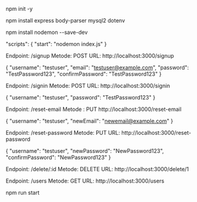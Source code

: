 <!-- install untuk inisialisasi project node js -->
npm init -y

<!-- install dependensi -->
npm install express body-parser mysql2 dotenv

<!-- install alat pengembangan -->
npm install nodemon --save-dev

<!-- pastikan terdapat nodemon di package.json -->
"scripts": {
  "start": "nodemon index.js"
}

<!-- cara testing di postman -->
Endpoint: /signup
Metode: POST
URL: http://localhost:3000/signup

{
  "username": "testuser",
  "email": "testuser@example.com",
  "password": "TestPassword123",
  "confirmPassword": "TestPassword123"
}

Endpoint: /signin
Metode: POST
URL: http://localhost:3000/signin

{
  "username": "testuser",
  "password": "TestPassword123"
}

Endpoint: /reset-email
Metode : PUT
http://localhost:3000/reset-email

{
  "username": "testuser",
  "newEmail": "newemail@example.com"
}

Endpoint: /reset-password
Metode: PUT
URL: http://localhost:3000/reset-password

{
  "username": "testuser",
  "newPassword": "NewPassword123",
  "confirmPassword": "NewPassword123"
}

Endpoint: /delete/:id
Metode: DELETE
URL: http://localhost:3000/delete/1

Endpoint: /users
Metode: GET
URL: http://localhost:3000/users

<!-- cara menjalankan -->
npm run start